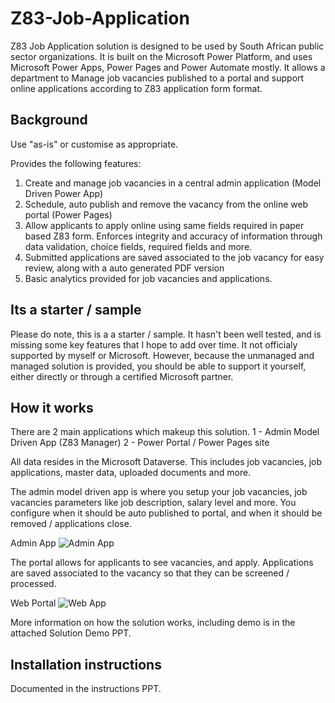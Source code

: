# Z83-Job-Application
Z83 Job Application solution is designed to be used by South African public sector organizations. It is built on the Microsoft Power Platform, and uses Microsoft Power Apps, Power Pages and Power Automate mostly. It allows a department to Manage job vacancies published to a portal and support online applications according to Z83 application form format.

## Background
Use "as-is" or customise as appropriate.

Provides the following features:
1. Create and manage job vacancies in a central admin application (Model Driven Power App)
2. Schedule, auto publish and remove the vacancy from the online web portal (Power Pages)
3. Allow applicants to apply online using same fields required in paper based Z83 form. Enforces integrity and accuracy of information through data validation, choice fields, required fields and more.
4. Submitted applications are saved associated to the job vacancy for easy review, along with a auto generated PDF version
5. Basic analytics provided for job vacancies and applications.

## Its a starter / sample
Please do note, this is a a starter / sample. It hasn't been well tested, and is missing some key features that I hope to add over time. It not officialy supported by myself or Microsoft. However, because the unmanaged and managed solution is provided, you should be able to support it yourself, either directly or through a certified Microsoft partner.

## How it works
There are 2 main applications which makeup this solution. 
1 - Admin Model Driven App (Z83 Manager)
2 - Power Portal / Power Pages site

All data resides in the Microsoft Dataverse. This includes job vacancies, job applications, master data, uploaded documents and more.

The admin model driven app is where you setup your job vacancies, job vacancies parameters like job description, salary level and more. You configure when it should be auto published to portal, and when it should be removed / applications close. 

Admin App
![Admin App](https://github.com/m-odonovan/Z83-Job-Application/blob/main/images/z83admin.gif "Admin App")

The portal allows for applicants to see vacancies, and apply. Applications are saved associated to the vacancy so that they can be screened / processed.

Web Portal
![Web App](https://github.com/m-odonovan/Z83-Job-Application/blob/main/images/z83web.gif "Power Pages Portal")

More information on how the solution works, including demo is in the attached Solution Demo PPT.

## Installation instructions
Documented in the instructions PPT.
